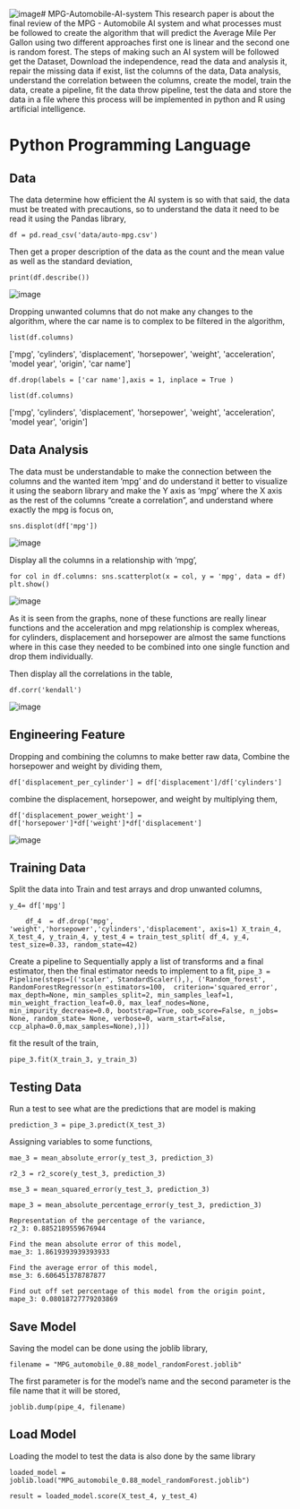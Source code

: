 ![image](https://github.com/yousefturin/MPG-Automobile-AI-system/assets/94796673/65453f80-d038-469b-8f21-d8db48d71728)# MPG-Automobile-AI-system
This research paper is about the final review of the MPG - Automobile AI system and what processes must be followed to create the algorithm that will predict the Average Mile Per Gallon using two different approaches first one is linear and the second one is random forest. The steps of making such an AI system will be followed get the Dataset, Download the independence, read the data and analysis it, repair the missing data if exist, list the columns of the data, Data analysis, understand the correlation between the columns, create the model, train the data, create a pipeline, fit the data throw pipeline, test the data and store the data in a file where this process will be implemented in python and R using artificial intelligence.

# Python Programming Language
## Data
The data determine how efficient the AI system is so with that said, the data must be treated with precautions, so to understand the data it need to be read it using the Pandas library,

`df = pd.read_csv('data/auto-mpg.csv')`

Then get a proper description of the data as the count and the mean value as well as the standard deviation,

`print(df.describe())`

![image](https://github.com/yousefturin/MPG-Automobile-AI-system/assets/94796673/b7390588-2aed-4cd2-ab08-0af65b315a44)

Dropping unwanted columns that do not make any changes to the algorithm, where the car name is to complex to be filtered in the algorithm,

`list(df.columns)`

['mpg', 'cylinders', 'displacement', 'horsepower', 'weight', 'acceleration', 'model year', 'origin', 'car name']

`df.drop(labels = ['car name'],axis = 1, inplace = True )`

`list(df.columns)`

['mpg', 'cylinders', 'displacement', 'horsepower', 'weight', 'acceleration', 'model year', 'origin']

## Data Analysis

The data must be understandable to make the connection between the columns and the wanted item ’mpg’ and do understand it better to visualize it using the seaborn library and make the Y axis as ‘mpg’ where the X axis as the rest of the columns “create a correlation”, and understand where exactly the mpg is focus on,

`sns.displot(df['mpg'])`

![image](https://github.com/yousefturin/MPG-Automobile-AI-system/assets/94796673/03ead83f-8a85-4a56-9bc2-2e562968f96e)

Display all the columns in a relationship with ‘mpg’,

`for col in df.columns:
    sns.scatterplot(x = col, y = 'mpg', data = df)
    plt.show()`
    
![image](https://github.com/yousefturin/MPG-Automobile-AI-system/assets/94796673/4373c8ea-20a6-4dde-923d-032ac79307a6)
 

As it is seen from the graphs, none of these functions are really linear functions and the acceleration and mpg relationship is complex whereas, for cylinders, displacement and horsepower are almost the same functions where in this case they needed to be combined into one single function and drop them individually.


Then display all the correlations in the table,

`df.corr('kendall')`

![image](https://github.com/yousefturin/MPG-Automobile-AI-system/assets/94796673/7c5c1cc6-654b-4442-8aa0-569fab344dcb)


## Engineering Feature

Dropping and combining the columns to make better raw data,
Combine the horsepower and weight by dividing them, 

`df['displacement_per_cylinder'] = df['displacement']/df['cylinders']`

combine the displacement, horsepower, and weight by multiplying them, 

`df['displacement_power_weight'] = df['horsepower']*df['weight']*df['displacement']`

![image](https://github.com/yousefturin/MPG-Automobile-AI-system/assets/94796673/540fec57-5af4-4f2c-83d3-924b59b3f72c)


## Training Data
Split the data into Train and test arrays and drop unwanted columns,

`y_4= df['mpg']`

`    df_4  = df.drop('mpg', 'weight','horsepower','cylinders','displacement', axis=1)
    X_train_4, X_test_4, y_train_4, y_test_4 = train_test_split( df_4, y_4, test_size=0.33, random_state=42)`

Create a pipeline to Sequentially apply a list of transforms and a final estimator, then the final estimator needs to implement to a fit,
`pipe_3 = Pipeline(steps=[('scaler', StandardScaler(),),
                        ('Random_forest', RandomForestRegressor(n_estimators=100, 
                        criterion='squared_error', max_depth=None, min_samples_split=2, min_samples_leaf=1,
                        min_weight_fraction_leaf=0.0,
                        max_leaf_nodes=None, min_impurity_decrease=0.0,
                        bootstrap=True, oob_score=False, n_jobs= None, random_state= None, verbose=0,
                        warm_start=False, ccp_alpha=0.0,max_samples=None),)]) `

fit the result of the train,

`pipe_3.fit(X_train_3, y_train_3)`

## Testing Data

Run a test to see what are the predictions that are model is making

`prediction_3 = pipe_3.predict(X_test_3)`

Assigning variables to some functions,

`mae_3 = mean_absolute_error(y_test_3, prediction_3)`

`r2_3 = r2_score(y_test_3, prediction_3)`

`mse_3 = mean_squared_error(y_test_3, prediction_3)`

`mape_3 = mean_absolute_percentage_error(y_test_3, prediction_3)`

    Representation of the percentage of the variance,
    r2_3: 0.8852189559676944

    Find the mean absolute error of this model,
    mae_3: 1.8619393939393933

    Find the average error of this model,
    mse_3: 6.606451378787877

    Find out off set percentage of this model from the origin point,
    mape_3: 0.08018727779203869

## Save Model
Saving the model can be done using the joblib library,

`filename = "MPG_automobile_0.88_model_randomForest.joblib"`

The first parameter is for the model’s name and the second parameter is the file name that it will be stored,

`joblib.dump(pipe_4, filename)`

## Load Model
Loading the model to test the data is also done by the same library 

`loaded_model = joblib.load("MPG_automobile_0.88_model_randomForest.joblib")`

`result = loaded_model.score(X_test_4, y_test_4)`
